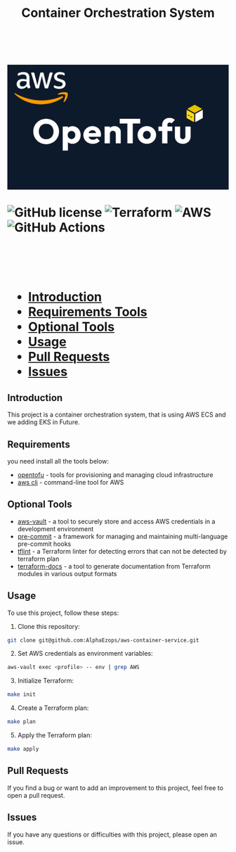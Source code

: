 <h1 align="center"> Container Orchestration System <h1>
<br/>

![](docs/assets/opentofu.png)
  
![GitHub license](https://img.shields.io/github/license/AlphaEzops/aws-container-service?style=for-the-badge)
![Terraform](https://img.shields.io/badge/terraform-%235835CC.svg?style=for-the-badge&logo=terraform&logoColor=white)
![AWS](https://img.shields.io/badge/AWS-%23FF9900.svg?style=for-the-badge&logo=amazon-aws&logoColor=white)
![GitHub Actions](https://img.shields.io/badge/github%20actions-%232671E5.svg?style=for-the-badge&logo=githubactions&logoColor=white)

<br/>
<br/>

- [**Introduction**](#introduction)
- [**Requirements Tools**](#requirements-tools)
- [**Optional Tools**](#optional-tools)
- [**Usage**](#usage)
- [**Pull Requests**](#pull-requests)
- [**Issues**](#issues)

## Introduction
This project is a container orchestration system, that is using AWS ECS and we adding EKS  in Future.

## Requirements
you need install all the tools below:
- [opentofu](./docs/requirements/opentofu.md) - tools for provisioning and managing cloud infrastructure 
- [aws cli](./docs/requirements/aws-cli.md) - command-line tool for AWS 

## Optional Tools
- [aws-vault](./docs/requirements/aws-vault.md) - a tool to securely store and access AWS credentials in a development environment
- [pre-commit](./docs/requirements/pre-commit.md) - a framework for managing and maintaining multi-language pre-commit hooks
- [tflint](./docs/requirements/tflint.md) - a Terraform linter for detecting errors that can not be detected by terraform plan
- [terraform-docs](./docs/requirements/terraform-docs.md) - a tool to generate documentation from Terraform modules in various output formats

## Usage
To use this project, follow these steps:
1. Clone this repository:
```bash
git clone git@github.com:AlphaEzops/aws-container-service.git
```
2. Set AWS credentials as environment variables:
```bash
aws-vault exec <profile> -- env | grep AWS
```
3. Initialize Terraform:
```bash
make init
```
4. Create a Terraform plan:
```bash
make plan
```
5. Apply the Terraform plan:
```bash
make apply
```

## Pull Requests
If you find a bug or want to add an improvement to this project, feel free to open a pull request.

## Issues
If you have any questions or difficulties with this project, please open an issue.
